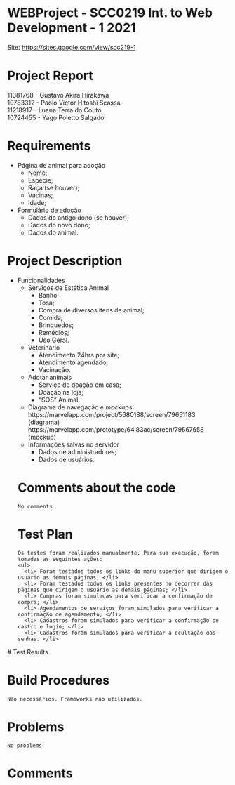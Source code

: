 # WEBProject - SCC0219 Int. to Web Development - 1 2021
Site: https://sites.google.com/view/scc219-1

# Project Report

11381768 - Gustavo Akira Hirakawa <br>
10783312 - Paolo Victor Hitoshi Scassa <br>
11218917 - Luana Terra do Couto <br>
10724455 - Yago Poletto Salgado <br>

# Requirements
<ul>
  <li>Página de animal para adoção
    <ul>
      <li>Nome;</li>
      <li>Espécie;</li>
      <li>Raça (se houver);</li>
      <li>Vacinas;</li>
      <li>Idade;</li>
    </ul>
  </li>
  <li>Formulário de adoção
    <ul>
      <li>Dados do antigo dono (se houver);</li>
      <li>Dados do novo dono;</li>
      <li>Dados do animal.</li>
    </ul>
  </li>
</ul>

# Project Description
<ul>
  <li>Funcionalidades
    <ul>
      <li>Serviços de Estética Animal
        <ul>
          <li>Banho;</li>
          <li>Tosa;</li>
          <li>Compra de diversos itens de animal;</li>
          <li>Comida;</li>
          <li>Brinquedos;</li>
          <li>Remédios;</li>
          <li>Uso Geral.</li>
        </ul>
      </li>
      <li>Veterinário
        <ul>
          <li>Atendimento 24hrs por site;</li>
          <li>Atendimento agendado;</li>
          <li>Vacinação.</li>
        </ul>
      </li>
      <li>Adotar animais
        <ul>
          <li>Serviço de doação em casa;</li>
          <li>Doação na loja;</li>
          <li>“SOS” Animal.</li>
        </ul>
      </li>
  <li>Diagrama de navegação e mockups</li>
      https://marvelapp.com/project/5680188/screen/79651183 (diagrama) <br>
      https://marvelapp.com/prototype/64i83ac/screen/79567658 (mockup)
  <li>Informações salvas no servidor
    <ul>
      <li>Dados de administradores;</li>
      <li>Dados de usuários.</li>
    </ul>
  </li>
</ul>


# Comments about the code
    No comments
    
# Test Plan
    Os testes foram realizados manualmente. Para sua execução, foram tomadas as sequintes ações:
    <ul>
      <li> Foram testados todos os links do menu superior que dirigem o usuário as demais páginas; </li>
      <li> Foram testados todos os links presentes no decorrer das páginas que dirigem o usuário as demais páginas; </li>
      <li> Compras foram simuladas para verificar a confirmação de compra; </li>
      <li> Agendamentos de serviços foram simulados para verificar a confirmação de agendamento; </li>
      <li> Cadastros foram simulados para verificar a confirmação de castro e login; </li>
      <li> Cadastros foram simulados para verificar a ocultação das senhas. </li>
  </ul>
# Test Results
    
# Build Procedures
    Não necessários. Frameworks não utilizados.
    
# Problems
    No problems
    
# Comments
